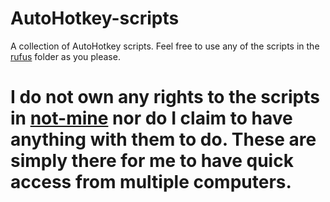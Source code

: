 # AutoHotkey-scripts
A collection of AutoHotkey scripts.
Feel free to use any of the scripts in the [rufus](https://github.com/runarsf/AutoHotkey/tree/master/rufus) folder as you please.

# I do not own any rights to the scripts in [not-mine](https://github.com/runarsf/AutoHotkey/tree/master/not-mine) nor do I claim to have anything with them to do. These are simply there for me to have quick access from multiple computers.
